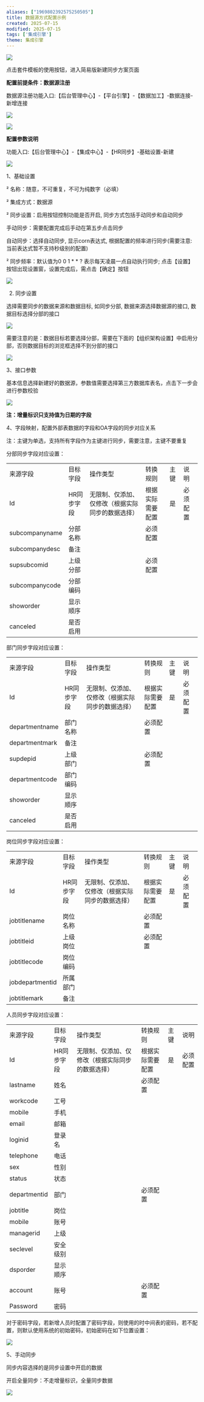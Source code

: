 ```yaml
---
aliases: ["1969802392575250505"]
title: 数据源方式配置示例
created: 2025-07-15
modified: 2025-07-15
tags: ['集成引擎']
theme: 集成引擎
---
```


![](7056e26d13baa40eb229f4955a112d27.jpg)

点击套件模板的使用按钮，进入简易版新建同步方案页面

**配置前提条件：数据源注册**

数据源注册功能入口:【后台管理中心】-【平台引擎】-【数据加工】-数据连接-新增连接

![](62f948ec3acc78707046f77c71375b9a.jpg)

![](3ae2353bb43eb466ebfc12b6ced907dc.jpg)

**配置参数说明**

功能入口:【后台管理中心】-【集成中心】-【HR同步】-基础设置-新建

![](cdd068188fd961880b2d87f79817a402.jpg)

1、基础设置

² 名称：随意，不可重复，不可为纯数字（必填）

² 集成方式：数据源

² 同步设置：启用按钮控制功能是否开启, 同步方式包括手动同步和自动同步

手动同步：需要配置完成后手动在第五步点击同步

自动同步：选择自动同步, 显示corn表达式, 根据配置的频率进行同步(需要注意: 当前表达式暂不支持秒级别的配置)

² 同步频率：默认值为0 0 1 \* \* ? 表示每天凌晨一点自动执行同步; 点击【设置】按钮出现设置窗，设置完成后，需点击【确定】按钮

![](9d1067bef8ce0c2ebd5696bfdbf29e27.jpg)

2. 同步设置

选择需要同步的数据来源和数据目标, 如同步分部, 数据来源选择数据源的接口, 数据目标选择分部的接口

![](7d11cf4b80b7cc0047fe3724af8d23f2.jpg)

需要注意的是：数据目标若要选择分部，需要在下面的【组织架构设置】中启用分部，否则数据目标的浏览框选择不到分部的接口

![](8a3850bc7878907f310fb3c32fad38df.jpg)

3、接口参数

基本信息选择新建好的数据源，参数值需要选择第三方数据库表名，点击下一步会进行参数校验

![](cfb5c3e55f3a08f8a7760dba50bf6857.jpg)

**注：增量标识只支持值为日期的字段**

4、字段映射，配置外部表数据的字段和OA字段的同步对应关系

注：主键为单选，支持所有字段作为主键进行同步，需要注意，主键不要重复

分部同步字段对应设置：

|  |  |  |  |  |  |
| --- | --- | --- | --- | --- | --- |
| 来源字段 | 目标字段 | 操作类型 | 转换规则 | 主键 | 说明 |
| Id | HR同步字段 | 无限制、仅添加、仅修改（根据实际同步的数据选择） | 根据实际需要配置 | 是 | 必须配置 |
| subcompanyname | 分部名称 |  | 必须配置 |
| subcompanydesc | 备注 |  |  |
| supsubcomid | 上级分部 |  | 必须配置 |
| subcompanycode | 分部编码 |  |  |
| showorder | 显示顺序 |  |  |
| canceled | 是否启用 |  |  |

部门同步字段对应设置：

|  |  |  |  |  |  |
| --- | --- | --- | --- | --- | --- |
| 来源字段 | 目标字段 | 操作类型 | 转换规则 | 主键 | 说明 |
| Id | HR同步字段 | 无限制、仅添加、仅修改（根据实际同步的数据选择） | 根据实际需要配置 | 是 | 必须配置 |
| departmentname | 部门名称 |  | 必须配置 |
| departmentmark | 备注 |  |  |
| supdepid | 上级部门 |  | 必须配置 |
| departmentcode | 部门编码 |  |  |
| showorder | 显示顺序 |  |  |
| canceled | 是否启用 |  |  |

岗位同步字段对应设置：

|  |  |  |  |  |  |
| --- | --- | --- | --- | --- | --- |
| 来源字段 | 目标字段 | 操作类型 | 转换规则 | 主键 | 说明 |
| Id | HR同步字段 | 无限制、仅添加、仅修改（根据实际同步的数据选择） | 根据实际需要配置 | 是 | 必须配置 |
| jobtitlename | 岗位名称 |  | 必须配置 |
| jobtitleid | 上级岗位 |  | 必须配置 |
| jobtitlecode | 岗位编码 |  |  |
| jobdepartmentid | 所属部门 |  |  |
| jobtitlemark | 备注 |  |  |

人员同步字段对应设置：

|  |  |  |  |  |  |
| --- | --- | --- | --- | --- | --- |
| 来源字段 | 目标字段 | 操作类型 | 转换规则 | 主键 | 说明 |
| Id | HR同步字段 | 无限制、仅添加、仅修改（根据实际同步的数据选择） | 根据实际需要配置 | 是 | 必须配置 |
| lastname | 姓名 |  | 必须配置 |
| workcode | 工号 |  |  |
| mobile | 手机 |  |  |
| email | 邮箱 |  |  |
| loginid | 登录名 |  |  |
| telephone | 电话 |  |  |
| sex | 性别 |  |  |
| status | 状态 |  |  |
| departmentid | 部门 |  | 必须配置 |
| jobtitle | 岗位 |  |  |
| mobile | 账号 |  |  |
| managerid | 上级 |  |  |
| seclevel | 安全级别 |  |  |
| dsporder | 显示顺序 |  |  |
| account | 账号 |  | 必须配置 |
| Password | 密码 |  |  |

对于密码字段，若新增人员时配置了密码字段，则使用的时中间表的密码，若不配置，则默认使用系统的初始密码，初始密码在如下位置设置：

![](571c54d11cffc10ad43fccfe20d8f2b0.jpg)

5、手动同步

同步内容选择的是同步设置中开启的数据

开启全量同步：不走增量标识，全量同步数据

![](0ed9552d0f1ad469a7a6f9755166a0cf.jpg)